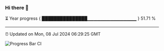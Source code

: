 ### Hi there 👋

⏳ Year progress { ███████████████▁▁▁▁▁▁▁▁▁▁▁▁▁▁▁ } 51.71 %

---

⏰ Updated on Mon, 08 Jul 2024 06:29:25 GMT

![Progress Bar CI](https://github.com/ZhaoGui/ZhaoGui/workflows/Progress%20Bar%20CI/badge.svg)
